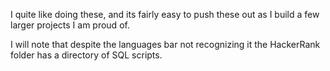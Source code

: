 I quite like doing these, and its fairly easy to push these out as I build a few larger projects I am proud of. 

I will note that despite the languages bar not recognizing it the HackerRank folder has a directory of SQL scripts.